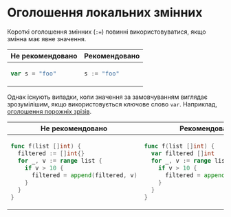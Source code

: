 # Оголошення локальних змінних

Короткі оголошення змінних (`:=`) повинні використовуватися, якщо змінна має явне значення.

<table>
<thead><tr><th>Не рекомендовано</th><th>Рекомендовано</th></tr></thead>
<tbody>
<tr><td>

```go
var s = "foo"
```

</td><td>

```go
s := "foo"
```

</td></tr>
</tbody></table>

Однак існують випадки, коли значення за замовчуванням виглядає зрозумілішим,
якщо використовується ключове слово `var`. Наприклад, [оголошення порожніх зрізів].

  [Оголошення порожніх зрізів]: https://github.com/golang/go/wiki/CodeReviewComments#declaring-empty-slices

<table>
<thead><tr><th>Не рекомендовано</th><th>Рекомендовано</th></tr></thead>
<tbody>
<tr><td>

```go
func f(list []int) {
  filtered := []int{}
  for _, v := range list {
    if v > 10 {
      filtered = append(filtered, v)
    }
  }
}
```

</td><td>

```go
func f(list []int) {
  var filtered []int
  for _, v := range list {
    if v > 10 {
      filtered = append(filtered, v)
    }
  }
}
```

</td></tr>
</tbody></table>

